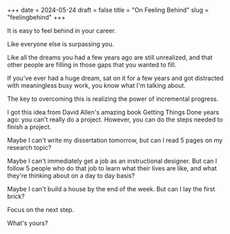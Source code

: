 +++
date = 2024-05-24
draft = false
title = "On Feeling Behind"
slug = "feelingbehind"
+++

It is easy to feel behind in your career.

Like everyone else is surpassing you.

Like all the dreams you had a few years ago are still unrealized, and that other people are filling in those gaps that you wanted to fill.

If you've ever had a huge dream, sat on it for a few years and got distracted with meaningless busy work, you know what I'm talking about. 

The key to overcoming this is realizing the power of incremental progress.

I got this idea from David Allen's amazing book Getting Things Done years ago: you can't really do a project. However, you can do the steps needed to finish a project.

Maybe I can't write my dissertation tomorrow, but can I read 5 pages on my research topic?

Maybe I can't immediately get a job as an instructional designer. But can I follow 5 people who do that job to learn what their lives are like, and what they're thinking about on a day to day basis?

Maybe I can't build a house by the end of the week. But can I lay the first brick?

Focus on the next step.

What's yours?

